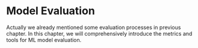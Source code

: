 # Model Evaluation

Actually we already mentioned some evaluation processes in previous chapter. In this chapter, we will comprehensively introduce the metrics and tools for ML model evaluation. 